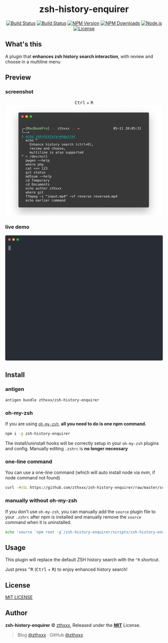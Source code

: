 <h1 align="center">zsh-history-enquirer</h1>

<p align="center">
  <a href="https://github.com/zthxxx/zsh-history-enquirer/actions?query=workflow%3A%22build%22" target="_blank" rel="noopener noreferrer"><img src="https://github.com/zthxxx/zsh-history-enquirer/workflows/build/badge.svg" alt="Build Status" /></a>
  <a href="https://coveralls.io/github/zthxxx/zsh-history-enquirer" target="_blank" rel="noopener noreferrer"><img src="https://badgen.net/coveralls/c/github/zthxxx/zsh-history-enquirer" alt="Build Status" /></a>
  <a href="https://www.npmjs.com/package/zsh-history-enquirer" target="_blank" rel="noopener noreferrer"><img src="https://badgen.net/npm/v/zsh-history-enquirer" alt="NPM Version" /></a>
  <a href="https://www.npmjs.com/package/zsh-history-enquirer" target="_blank" rel="noopener noreferrer"><img src="https://badgen.net/npm/dt/zsh-history-enquirer" alt="NPM Downloads" /></a>
  <a href="https://nodejs.org/" target="_blank" rel="noopener noreferrer"><img src="https://badgen.net/npm/node/zsh-history-enquirer" alt="Node.js" /></a>
  <a href="https://github.com/zthxxx/zsh-history-enquirer/blob/master/LICENSE" target="_blank" rel="noopener noreferrer"><img src="https://badgen.net/github/license/zthxxx/zsh-history-enquirer" alt="License" /></a>
</p>


## What's this

A plugin that **enhances zsh history search interaction**, with review and choose in a multiline menu

## Preview

### screenshot

<p align="center">
  <kbd>Ctrl</kbd> + <kbd>R</kbd>
  <br />
  <img src="./images/screenshot.png" alt="zsh-history-enquirer screenshot" />
</p>

### live demo

<p align="center">
  <img src="./images/preview.svg?sanitize=true" alt="zsh-history-enquirer preview" />
</p>

## Install

### antigen

```bash
antigen bundle zthxxx/zsh-history-enquirer
```

### oh-my-zsh

If you are using [`oh-my-zsh`](https://github.com/robbyrussell/oh-my-zsh), **all you need to do is one npm command.**

```bash
npm i -g zsh-history-enquirer
```

The install/uninstall hooks will be correctly setup in your `oh-my-zsh` plugins and config. Manually editing `.zshrc` is **no longer necessary**


### one-line command

You can use a one-line command (which will auto install node via nvm, if node command not found)

```bash
curl -#sSL https://github.com/zthxxx/zsh-history-enquirer/raw/master/scripts/installer.zsh | zsh
```

### manually without oh-my-zsh

If you don't use `oh-my-zsh`, you can manually add the `source` plugin file to your `.zshrc` after npm is installed and manually remove the `source` command when it is uninstalled.

```bash
echo 'source `npm root -g`/zsh-history-enquirer/scripts/zsh-history-enquirer.plugin.zsh' >> ~/.zshrc
```

## Usage

This plugin will replace the default ZSH history search with the `^R` shortcut.

Just press <kbd>^R</kbd> (<kbd>Ctrl</kbd> + <kbd>R</kbd>) to enjoy enhanced history search!


## License

[MIT LICENSE](./LICENSE)


## Author

**zsh-history-enquirer** © [zthxxx](https://github.com/zthxxx), Released under the **[MIT](./LICENSE)** License.<br>

> Blog [@zthxxx](https://blog.zthxxx.me) · GitHub [@zthxxx](https://github.com/zthxxx)
